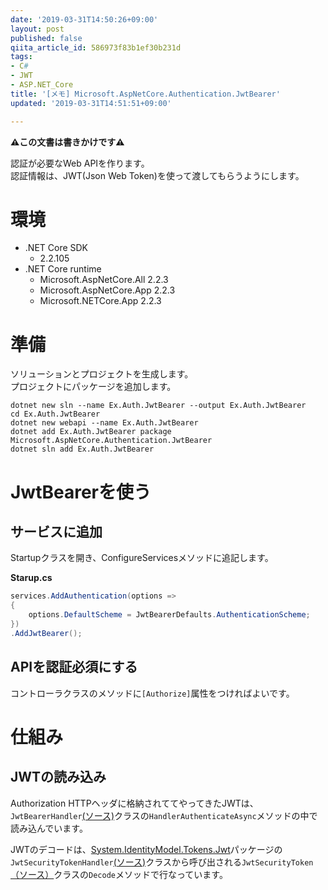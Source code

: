 ```yaml
---
date: '2019-03-31T14:50:26+09:00'
layout: post
published: false
qiita_article_id: 586973f83b1ef30b231d
tags:
- C#
- JWT
- ASP.NET_Core
title: '[メモ] Microsoft.AspNetCore.Authentication.JwtBearer'
updated: '2019-03-31T14:51:51+09:00'

---
```

__:warning:この文書は書きかけです:warning:__  
  
認証が必要なWeb APIを作ります。  
認証情報は、JWT(Json Web Token)を使って渡してもらうようにします。  
  
# 環境  
  
* .NET Core SDK  
    *  2.2.105  
* .NET Core runtime  
    *  Microsoft.AspNetCore.All 2.2.3  
    *  Microsoft.AspNetCore.App 2.2.3  
    *  Microsoft.NETCore.App 2.2.3  
  
  
  
# 準備  
  
ソリューションとプロジェクトを生成します。  
プロジェクトにパッケージを追加します。  
  
```console
dotnet new sln --name Ex.Auth.JwtBearer --output Ex.Auth.JwtBearer
cd Ex.Auth.JwtBearer
dotnet new webapi --name Ex.Auth.JwtBearer
dotnet add Ex.Auth.JwtBearer package Microsoft.AspNetCore.Authentication.JwtBearer
dotnet sln add Ex.Auth.JwtBearer
```  
  
# JwtBearerを使う  
  
## サービスに追加  
  
Startupクラスを開き、ConfigureServicesメソッドに追記します。  
  
**Starup.cs**  
```c#:Starup.cs
services.AddAuthentication(options =>
{
    options.DefaultScheme = JwtBearerDefaults.AuthenticationScheme;
})
.AddJwtBearer();
```  
  
## APIを認証必須にする  
  
コントローラクラスのメソッドに`[Authorize]`属性をつければよいです。  
  
  
# 仕組み  
  
## JWTの読み込み  
  
Authorization HTTPヘッダに格納されててやってきたJWTは、`JwtBearerHandler`[(ソース)](https://github.com/aspnet/AspNetCore/blob/v2.2.3/src/Security/Authentication/JwtBearer/src/JwtBearerHandler.cs)クラスの`HandlerAuthenticateAsync`メソッドの中で読み込んでいます。  
  
JWTのデコードは、[System.IdentityModel.Tokens.Jwt](https://www.nuget.org/packages/System.IdentityModel.Tokens.Jwt/)パッケージの`JwtSecurityTokenHandler`[(ソース)](https://github.com/AzureAD/azure-activedirectory-identitymodel-extensions-for-dotnet/blob/5.4.0/src/System.IdentityModel.Tokens.Jwt/JwtSecurityTokenHandler.cs)クラスから呼び出される`JwtSecurityToken`[（ソース）](https://github.com/AzureAD/azure-activedirectory-identitymodel-extensions-for-dotnet/blob/5.4.0/src/System.IdentityModel.Tokens.Jwt/JwtSecurityToken.cs)クラスの`Decode`メソッドで行なっています。  
  
  
  
